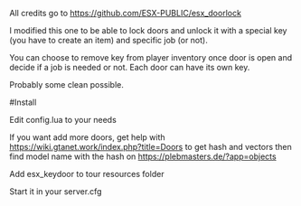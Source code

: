 All credits go to https://github.com/ESX-PUBLIC/esx_doorlock

I modified this one to be able to lock doors and unlock it with a special key (you have to create an item) and specific job (or not).

You can choose to remove key from player inventory once door is open and decide if a job is needed or not.  Each door can have its own key.

Probably some clean possible.

#Install

Edit config.lua to your needs

If you want add more doors, get help with https://wiki.gtanet.work/index.php?title=Doors to get hash and vectors then find model name with the hash on https://plebmasters.de/?app=objects

Add esx_keydoor to tour resources folder

Start it in your server.cfg


